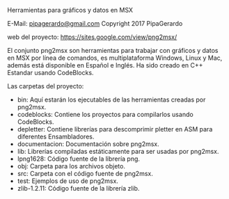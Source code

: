 Herramientas para gráficos y datos en MSX

E-Mail: pipagerardo@gmail.com Copyright 2017 PipaGerardo

web del proyecto: https://sites.google.com/view/png2msx/

El conjunto png2msx son herramientas para trabajar con gráficos y datos en MSX por línea de comandos, es multiplataforma Windows, Linux y Mac, además está disponible en Español e Inglés. Ha sido creado en C++ Estandar usando CodeBlocks.

Las carpetas del proyecto:

 - bin:           Aquí estarán los ejecutables de las herramientas creadas por png2msx.
 - codeblocks:    Contiene los proyectos para compilarlos usando CodeBlocks.
 - depletter:     Contiene librerías para descomprimir pletter en ASM para diferentes Ensambladores.
 - documentacion: Documentación sobre png2msx.
 - lib:           Librerías compiladas estáticamente para ser usadas por png2msx.
 - lpng1628:      Código fuente de la librería png.
 - obj:           Carpeta para los archivos objeto.
 - src:           Carpeta con el código fuente de png2msx.
 - test:          Ejemplos de uso de png2msx.
 - zlib-1.2.11:   Código fuente de la librería zlib.
 
